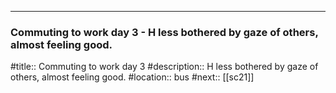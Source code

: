---
### Commuting to work day 3 - H less bothered by gaze of others, almost feeling good.

#title:: Commuting to work day 3
#description:: H less bothered by gaze of others, almost feeling good.
#location:: bus
#next:: [[sc21]]


